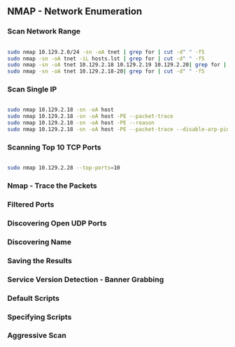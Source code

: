 ## NMAP - Network Enumeration

### Scan Network Range

```bash

sudo nmap 10.129.2.0/24 -sn -oA tnet | grep for | cut -d" " -f5
sudo nmap -sn -oA tnet -iL hosts.lst | grep for | cut -d" " -f5
sudo nmap -sn -oA tnet 10.129.2.18 10.129.2.19 10.129.2.20| grep for | cut -d" " -f5
sudo nmap -sn -oA tnet 10.129.2.18-20| grep for | cut -d" " -f5

```

### Scan Single IP

```bash

sudo nmap 10.129.2.18 -sn -oA host 
sudo nmap 10.129.2.18 -sn -oA host -PE --packet-trace
sudo nmap 10.129.2.18 -sn -oA host -PE --reason 
sudo nmap 10.129.2.18 -sn -oA host -PE --packet-trace --disable-arp-ping 

```

### Scanning Top 10 TCP Ports

```bash

sudo nmap 10.129.2.28 --top-ports=10 

```

### Nmap - Trace the Packets
### Filtered Ports
### Discovering Open UDP Ports
### Discovering Name 
### Saving the Results
### Service Version Detection - Banner Grabbing
### Default Scripts
### Specifying Scripts
### Aggressive Scan

